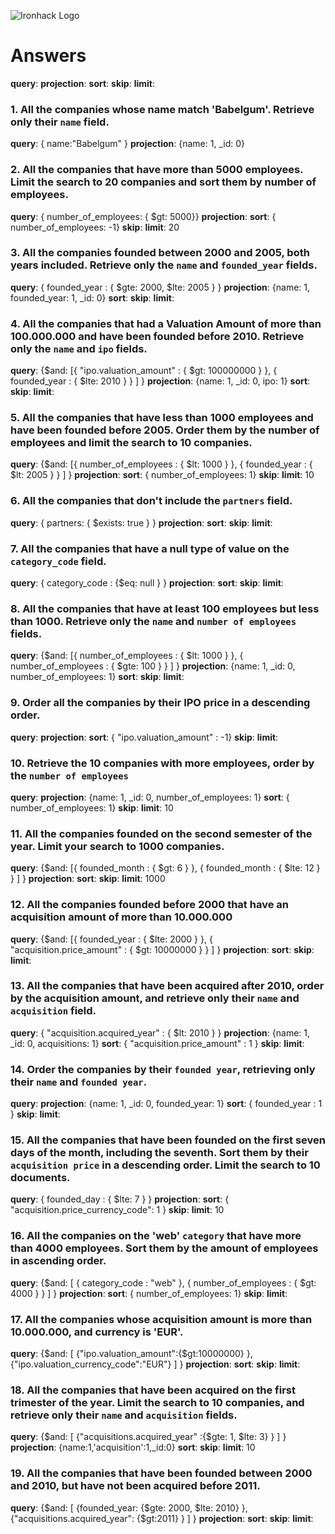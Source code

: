![Ironhack Logo](https://i.imgur.com/1QgrNNw.png)

# Answers

**query**: 
**projection**:
**sort**:
**skip**:
**limit**:


### 1. All the companies whose name match 'Babelgum'. Retrieve only their `name` field.

 **query**: { name:"Babelgum" }
 **projection**: {name: 1, _id: 0}


### 2. All the companies that have more than 5000 employees. Limit the search to 20 companies and sort them by **number of employees**.

**query**: { number_of_employees: { $gt: 5000}}
**projection**:
**sort**: { number_of_employees: -1}
**skip**:
**limit**: 20

### 3. All the companies founded between 2000 and 2005, both years included. Retrieve only the `name` and `founded_year` fields.

**query**: { founded_year : { $gte: 2000, $lte: 2005 } }
**projection**: {name: 1, founded_year: 1, _id: 0}
**sort**:
**skip**:
**limit**:

### 4. All the companies that had a Valuation Amount of more than 100.000.000 and have been founded before 2010. Retrieve only the `name` and `ipo` fields.

**query**:  {$and: [{ "ipo.valuation_amount" : { $gt: 100000000 } }, { founded_year : { $lte: 2010 } } ] }
**projection**: {name: 1, _id: 0, ipo: 1}
**sort**:
**skip**:
**limit**:

### 5. All the companies that have less than 1000 employees and have been founded before 2005. Order them by the number of employees and limit the search to 10 companies.

**query**: {$and: [{ number_of_employees : { $lt: 1000 } }, { founded_year : { $lt: 2005 } } ] }
**projection**:
**sort**: { number_of_employees: 1}
**skip**:
**limit**: 10


### 6. All the companies that don't include the `partners` field.

**query**: { partners: { $exists: true } }
**projection**:
**sort**:
**skip**:
**limit**:

### 7. All the companies that have a null type of value on the `category_code` field.

**query**: { category_code : {$eq: null } }
**projection**:
**sort**:
**skip**:
**limit**:

### 8. All the companies that have at least 100 employees but less than 1000. Retrieve only the `name` and `number of employees` fields.

**query**: {$and: [{ number_of_employees : { $lt: 1000 } }, { number_of_employees : { $gte: 100 } } ] }
**projection**: {name: 1, _id: 0, number_of_employees: 1}
**sort**:
**skip**:
**limit**:

### 9. Order all the companies by their IPO price in a descending order.

**query**: 
**projection**:
**sort**: { "ipo.valuation_amount" : -1}
**skip**:
**limit**:

### 10. Retrieve the 10 companies with more employees, order by the `number of employees`

**query**: 
**projection**: {name: 1, _id: 0, number_of_employees: 1}
**sort**: { number_of_employees: 1}
**skip**:
**limit**: 10


### 11. All the companies founded on the second semester of the year. Limit your search to 1000 companies.

**query**: {$and: [{ founded_month : { $gt: 6 } }, { founded_month : { $lte: 12 } } ] }
**projection**:
**sort**:
**skip**:
**limit**: 1000


### 12. All the companies founded before 2000 that have an acquisition amount of more than 10.000.000

**query**: {$and: [{ founded_year : { $lte: 2000 } }, { "acquisition.price_amount" : { $gt: 10000000 } } ] }
**projection**:
**sort**:
**skip**:
**limit**:

### 13. All the companies that have been acquired after 2010, order by the acquisition amount, and retrieve only their `name` and `acquisition` field.

**query**: { "acquisition.acquired_year" : { $lt: 2010 } }
**projection**: {name: 1, _id: 0, acquisitions: 1}
**sort**: { "acquisition.price_amount" : 1 }
**skip**:
**limit**:

### 14. Order the companies by their `founded year`, retrieving only their `name` and `founded year`.

**query**: 
**projection**: {name: 1, _id: 0, founded_year: 1}
**sort**: { founded_year : 1 }
**skip**:
**limit**:

### 15. All the companies that have been founded on the first seven days of the month, including the seventh. Sort them by their `acquisition price` in a descending order. Limit the search to 10 documents.

**query**: { founded_day : { $lte: 7 } }
**projection**:
**sort**: { "acquisition.price_currency_code": 1 }
**skip**:
**limit**: 10

### 16. All the companies on the 'web' `category` that have more than 4000 employees. Sort them by the amount of employees in ascending order.

**query**: {$and: [ { category_code : "web" }, { number_of_employees : { $gt: 4000 } } ] }
**projection**:
**sort**: { number_of_employees: 1}
**skip**:
**limit**:

### 17. All the companies whose acquisition amount is more than 10.000.000, and currency is 'EUR'.

**query**: {$and: [ {"ipo.valuation_amount":{$gt:10000000} }, {"ipo.valuation_currency_code":"EUR"} ] }
**projection**:
**sort**: 
**skip**:
**limit**:

### 18. All the companies that have been acquired on the first trimester of the year. Limit the search to 10 companies, and retrieve only their `name` and `acquisition` fields.

**query**: {$and: [ {"acquisitions.acquired_year" :{$gte: 1, $lte: 3} } ] }
**projection**: {name:1,'acquisition':1,_id:0}
**sort**:
**skip**:
**limit**: 10

### 19. All the companies that have been founded between 2000 and 2010, but have not been acquired before 2011.

**query**: {$and: [ {founded_year: {$gte: 2000, $lte: 2010} }, {"acquisitions.acquired_year": {$gt:2011} } ] }
**projection**:
**sort**:
**skip**:
**limit**:





